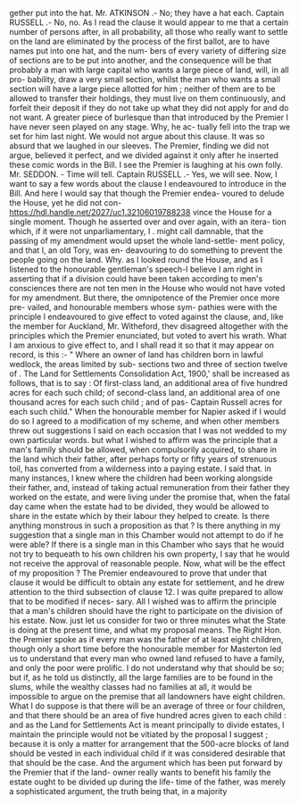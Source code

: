 gether put into the hat. Mr. ATKINSON .- No; they have a hat each. Captain RUSSELL .- No, no. As I read the clause it would appear to me that a certain number of persons after, in all probability, all those who really want to settle on the land are eliminated by the process of the first ballot, are to have names put into one hat, and the num- bers of every variety of differing size of sections are to be put into another, and the consequence will be that probably a man with large capital who wants a large piece of land, will, in all pro- bability, draw a very small section, whilst the man who wants a small section will have a large piece allotted for him ; neither of them are to be allowed to transfer their holdings, they must live on them continuously, and forfeit their deposit if they do not take up what they did not apply for and do not want. A greater piece of burlesque than that introduced by the Premier I have never seen played on any stage. Why, he ac- tually fell into the trap we set for him last night. We would not argue about this clause. It was so absurd that we laughed in our sleeves. The Premier, finding we did not argue, believed it perfect, and we divided against it only after he inserted these comic words in the Bill. I see the Premier is laughing at his own folly. Mr. SEDDON. - Time will tell. Captain RUSSELL .- Yes, we will see. Now, I want to say a few words about the clause I endeavoured to introduce in the Bill. And here I would say that though the Premier endea- voured to delude the House, yet he did not con- https://hdl.handle.net/2027/uc1.32106019788238 vince the House for a single moment. Though he asserted over and over again, with an itera- tion which, if it were not unparliamentary, I . might call damnable, that the passing of my amendment would upset the whole land-settle- ment policy, and that I, an old Tory, was en- deavouring to do something to prevent the people going on the land. Why. as I looked round the House, and as I listened to the honourable gentleman's speech-I believe I am right in asserting that if a division could have been taken according to men's consciences there are not ten men in the House who would not have voted for my amendment. But there, the omnipotence of the Premier once more pre- vailed, and honourable members whose sym- pathies were with the principle I endeavoured to give effect to voted against the clause, and, like the member for Auckland, Mr. Witheford, thev disagreed altogether with the principles which the Premier enunciated, but voted to avert his wrath. What I am anxious to give effect to, and I shall read it so that it may appear on record, is this :- " Where an owner of land has children born in lawful wedlock, the areas limited by sub- sections two and three of section twelve of . The Land for Settlements Consolidation Act, 1900,' shall be increased as follows, that is to say : Of first-class land, an additional area of five hundred acres for each such child; of second-class land, an additional area of one thousand acres for each such child ; and of pas- Captain Russell acres for each such child." When the honourable member for Napier asked if I would do so I agreed to a modification of my scheme, and when other members threw out suggestions I said on each occasion that I was not wedded to my own particular words. but what I wished to affirm was the principle that a man's family should be allowed, when compulsorily acquired, to share in the land which their father, after perhaps forty or fifty years of strenuous toil, has converted from a wilderness into a paying estate. I said that. in many instances, I knew where the children had been working alongside their father, and, instead of taking actual remuneration from their father they worked on the estate, and were living under the promise that, when the fatal day came when the estate had to be divided, they would be allowed to share in the estate which by their labour they helped to create. Is there anything monstrous in such a proposition as that ? Is there anything in my suggestion that a single man in this Chamber would not attempt to do if he were able? If there is a single man in this Chamber who says that he would not try to bequeath to his own children his own property, I say that he would not receive the approval of reasonable people. Now, what will be the effect of my proposition ? The Premier endeavoured to prove that under that clause it would be difficult to obtain any estate for settlement, and he drew attention to the third subsection of clause 12. I was quite prepared to allow that to be modified if neces- sary. All I wished was to affirm the principle that a man's children should have the right to participate on the division of his estate. Now. just let us consider for two or three minutes what the State is doing at the present time, and what my proposal means. The Right Hon. the Premier spoke as if every man was the father of at least eight children, though only a short time before the honourable member for Masterton led us to understand that every man who owned land refused to have a family, and only the poor were prolific. I do not understand why that should be so; but if, as he told us distinctly, all the large families are to be found in the slums, while the wealthy classes had no families at all, it would be impossible to argue on the premise that all landowners have eight children. What I do suppose is that there will be an average of three or four children, and that there should be an area of five hundred acres given to each child : and as the Land for Settlements Act is meant principally to divide estates, I maintain the principle would not be vitiated by the proposal I suggest ; because it is only a matter for arrangement that the 500-acre blocks of land should be vested in each individual child if it was considered desirable that that should be the case. And the argument which has been put forward by the Premier that if the land- owner really wants to benefit his family the estate ought to be divided up during the life- time of the father, was merely a sophisticated argument, the truth being that, in a majority 